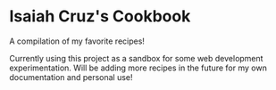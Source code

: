 # Isaiah Cruz's Cookbook

A compilation of my favorite recipes!

Currently using this project as a sandbox for some web development 
experimentation. Will be adding more recipes in the future for my 
own documentation and personal use!
